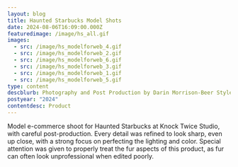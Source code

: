 ```yaml
---
layout: blog
title: Haunted Starbucks Model Shots
date: 2024-08-06T16:09:00.000Z
featuredimage: /image/hs_all.gif
images:
  - src: /image/hs_modelforweb_4.gif
  - src: /image/hs_modelforweb_2.gif
  - src: /image/hs_modelforweb_6.gif
  - src: /image/hs_modelforweb_3.gif
  - src: /image/hs_modelforweb_1.gif
  - src: /image/hs_modelforweb_5.gif
type: content
descblurb: Photography and Post Production by Darin Morrison-Beer Styled by James Wallace
postyear: "2024"
contentdesc: Product
---
```

Model e-commerce shoot for Haunted Starbucks at Knock Twice Studio, with careful post-production. Every detail was refined to look sharp, even up close, with a strong focus on perfecting the lighting and color. Special attention was given to properly treat the fur aspects of this product, as fur can often look unprofessional when edited poorly.
